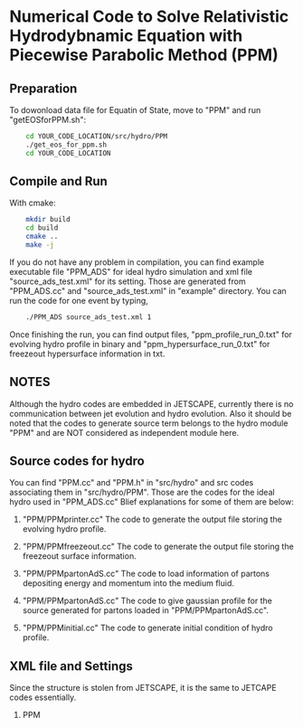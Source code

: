 # Numerical Code to Solve Relativistic Hydrodybnamic Equation with Piecewise Parabolic Method (PPM)

## Preparation

To dowonload data file for Equatin of State, 
move to "PPM" and run "getEOSforPPM.sh":

```bash
	cd YOUR_CODE_LOCATION/src/hydro/PPM
	./get_eos_for_ppm.sh
	cd YOUR_CODE_LOCATION
```

## Compile and Run

With cmake:

```bash
	mkdir build
    cd build
    cmake ..
    make -j
```

If you do not have any problem in compilation,
you can find example executable file "PPM\_ADS" for ideal hydro simulation and xml file "source\_ads\_test.xml" for its setting.
Those are generated from "PPM\_ADS.cc" and "source\_ads\_test.xml" 
in "example" directory. 
You can run the code for one event by typing,

```bash
	./PPM_ADS source_ads_test.xml 1
```

Once finishing the run, you can find output files, 
"ppm\_profile\_run\_0.txt" for evolving hydro profile in binary and "ppm\_hypersurface\_run\_0.txt" for freezeout hypersurface information in txt. 

## NOTES
Although the hydro codes are embedded in JETSCAPE, currently there is no communication between jet evolution and hydro evolution.
Also it should be noted that the codes to generate source term belongs to the hydro module "PPM" and are NOT considered as independent module here.

## Source codes for hydro
You can find "PPM.cc" and "PPM.h" in "src/hydro" and src codes associating them in "src/hydro/PPM". Those are the codes for the ideal hydro used in "PPM\_ADS.cc"
Blief explanations for some of them are below:

1. "PPM/PPMprinter.cc"
The code to generate the output file storing the evolving hydro profile.

1. "PPM/PPMfreezeout.cc"
The code to generate the output file storing the freezeout surface information.

1. "PPM/PPMpartonAdS.cc"
The code to load information of partons depositing energy and momentum into the medium fluid.

1. "PPM/PPMpartonAdS.cc"
The code to give gaussian profile for the source generated for partons loaded in "PPM/PPMpartonAdS.cc".

1. "PPM/PPMinitial.cc"
The code to generate initial condition of hydro profile. 

## XML file and Settings
Since the structure is stolen from JETSCAPE, it is the same to JETCAPE codes essentially. 

1. PPM







